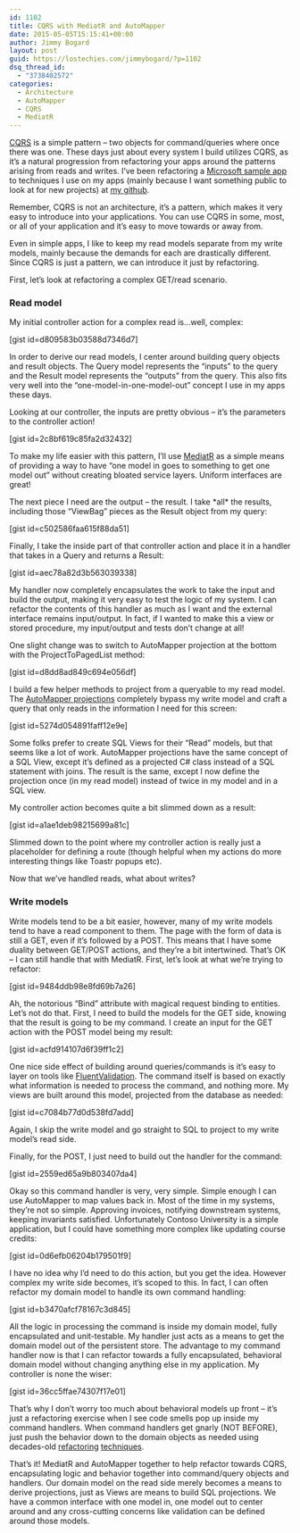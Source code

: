 ```yaml
---
id: 1102
title: CQRS with MediatR and AutoMapper
date: 2015-05-05T15:15:41+00:00
author: Jimmy Bogard
layout: post
guid: https://lostechies.com/jimmybogard/?p=1102
dsq_thread_id:
  - "3738402572"
categories:
  - Architecture
  - AutoMapper
  - CQRS
  - MediatR
---
```

[CQRS](http://martinfowler.com/bliki/CQRS.html) is a simple pattern &#8211; two objects for command/queries where once there was one. These days just about every system I build utilizes CQRS, as it&#8217;s a natural progression from refactoring your apps around the patterns arising from reads and writes. I&#8217;ve been refactoring a [Microsoft sample app](https://www.asp.net/mvc/overview/getting-started/getting-started-with-ef-using-mvc/creating-an-entity-framework-data-model-for-an-asp-net-mvc-application) to techniques I use on my apps (mainly because I want something public to look at for new projects) at [my github](https://github.com/jbogard/contosouniversity).

Remember, CQRS is not an architecture, it&#8217;s a pattern, which makes it very easy to introduce into your applications. You can use CQRS in some, most, or all of your application and it&#8217;s easy to move towards or away from.

Even in simple apps, I like to keep my read models separate from my write models, mainly because the demands for each are drastically different. Since CQRS is just a pattern, we can introduce it just by refactoring.

First, let&#8217;s look at refactoring a complex GET/read scenario.

### Read model

My initial controller action for a complex read is&#8230;well, complex:

[gist id=d809583b03588d7346d7]

In order to derive our read models, I center around building query objects and result objects. The Query model represents the &#8220;inputs&#8221; to the query and the Result model represents the &#8220;outputs&#8221; from the query. This also fits very well into the &#8220;one-model-in-one-model-out&#8221; concept I use in my apps these days.

Looking at our controller, the inputs are pretty obvious &#8211; it&#8217;s the parameters to the controller action!

[gist id=2c8bf619c85fa2d32432]

To make my life easier with this pattern, I&#8217;ll use [MediatR](https://github.com/jbogard/MediatR) as a simple means of providing a way to have &#8220;one model in goes to something to get one model out&#8221; without creating bloated service layers. Uniform interfaces are great!

The next piece I need are the output &#8211; the result. I take \*all\* the results, including those &#8220;ViewBag&#8221; pieces as the Result object from my query:

[gist id=c502586faa615f88da51]

Finally, I take the inside part of that controller action and place it in a handler that takes in a Query and returns a Result:

[gist id=aec78a82d3b563039338]

My handler now completely encapsulates the work to take the input and build the output, making it very easy to test the logic of my system. I can refactor the contents of this handler as much as I want and the external interface remains input/output. In fact, if I wanted to make this a view or stored procedure, my input/output and tests don&#8217;t change at all!

One slight change was to switch to AutoMapper projection at the bottom with the ProjectToPagedList method:

[gist id=d8dd8ad849c694e056df]

I build a few helper methods to project from a queryable to my read model. The [AutoMapper projections](https://github.com/AutoMapper/AutoMapper/wiki/Queryable-Extensions) completely bypass my write model and craft a query that only reads in the information I need for this screen:

[gist id=5274d054891faff12e9e]

Some folks prefer to create SQL Views for their &#8220;Read&#8221; models, but that seems like a lot of work. AutoMapper projections have the same concept of a SQL View, except it&#8217;s defined as a projected C# class instead of a SQL statement with joins. The result is the same, except I now define the projection once (in my read model) instead of twice in my model and in a SQL view.

My controller action becomes quite a bit slimmed down as a result:

[gist id=a1ae1deb98215699a81c]

Slimmed down to the point where my controller action is really just a placeholder for defining a route (though helpful when my actions do more interesting things like Toastr popups etc).

Now that we&#8217;ve handled reads, what about writes?

### Write models

Write models tend to be a bit easier, however, many of my write models tend to have a read component to them. The page with the form of data is still a GET, even if it&#8217;s followed by a POST. This means that I have some duality between GET/POST actions, and they&#8217;re a bit intertwined. That&#8217;s OK &#8211; I can still handle that with MediatR. First, let&#8217;s look at what we&#8217;re trying to refactor:

[gist id=9484ddb98e8fd69b7a26]

Ah, the notorious &#8220;Bind&#8221; attribute with magical request binding to entities. Let&#8217;s not do that. First, I need to build the models for the GET side, knowing that the result is going to be my command. I create an input for the GET action with the POST model being my result:

[gist id=acfd914107d6f39ff1c2]

One nice side effect of building around queries/commands is it&#8217;s easy to layer on tools like [FluentValidation](https://github.com/JeremySkinner/FluentValidation). The command itself is based on exactly what information is needed to process the command, and nothing more. My views are built around this model, projected from the database as needed:

[gist id=c7084b77d0d538fd7add]

Again, I skip the write model and go straight to SQL to project to my write model&#8217;s read side.

Finally, for the POST, I just need to build out the handler for the command:

[gist id=2559ed65a9b803407da4]

Okay so this command handler is very, very simple. Simple enough I can use AutoMapper to map values back in. Most of the time in my systems, they&#8217;re not so simple. Approving invoices, notifying downstream systems, keeping invariants satisfied. Unfortunately Contoso University is a simple application, but I could have something more complex like updating course credits:

[gist id=0d6efb06204b179501f9]

I have no idea why I&#8217;d need to do this action, but you get the idea. However complex my write side becomes, it&#8217;s scoped to this. In fact, I can often refactor my domain model to handle its own command handling:

[gist id=b3470afcf78167c3d845]

All the logic in processing the command is inside my domain model, fully encapsulated and unit-testable. My handler just acts as a means to get the domain model out of the persistent store. The advantage to my command handler now is that I can refactor towards a fully encapsulated, behavioral domain model without changing anything else in my application. My controller is none the wiser:

[gist id=36cc5ffae74307f17e01]

That&#8217;s why I don&#8217;t worry too much about behavioral models up front &#8211; it&#8217;s just a refactoring exercise when I see code smells pop up inside my command handlers. When command handlers get gnarly (NOT BEFORE), just push the behavior down to the domain objects as needed using decades-old [refactoring](http://refactoring.com/) [techniques](http://industriallogic.com/xp/refactoring/).

That&#8217;s it! MediatR and AutoMapper together to help refactor towards CQRS, encapsulating logic and behavior together into command/query objects and handlers. Our domain model on the read side merely becomes a means to derive projections, just as Views are means to build SQL projections. We have a common interface with one model in, one model out to center around and any cross-cutting concerns like validation can be defined around those models.
